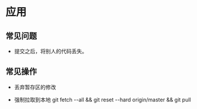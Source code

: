 # 应用

## 常见问题
- 提交之后，将别人的代码丢失。

## 常见操作
- 丢弃暂存区的修改

- 强制拉取到本地
git fetch --all && git reset --hard origin/master && git pull